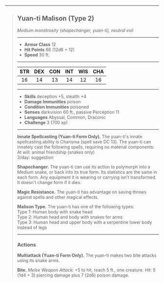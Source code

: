 ***
> ## Yuan-ti Malison (Type 2)
> *Medium monstrosity (shapechanger, yuan-ti), neutral evil*
> 
> ***
> 
> - **Armor Class** 12
> - **Hit Points** 66 (12d8 + 12)
> - **Speed** 30 ft.
> 
> ***
> 
> |STR|DEX|CON|INT|WIS|CHA|
> |:---:|:---:|:---:|:---:|:---:|:---:|
> |16|14|13|14|12|16|
> 
> ***
> 
> - **Skills** deception +5, stealth +4
> - **Damage Immunities** poison
> - **Condition Immunities** poisoned
> - **Senses** darkvision 60 ft., passive Perception 11
> - **Languages** Abyssal, Common, Draconic
> - **Challenge** 3 (700 xp)
> 
> ***
> 
> **Innate Spellcasting (Yuan-ti Form Only).** The yuan-ti's innate spellcasting ability is Charisma (spell save DC 13). The yuan-ti can innately cast the following spells, requiring no material components:  
> At will: animal friendship (snakes only)  
> 3/day: suggestion
> 
> **Shapechanger.** The yuan-ti can use its action to polymorph into a Medium snake, or back into its true form. Its statistics are the same in each form. Any equipment it is wearing or carrying isn't transformed. It doesn't change form if it dies.
> 
> **Magic Resistance.** The yuan-ti has advantage on saving throws against spells and other magical effects.
> 
> **Malison Type.** The yuan-ti has one of the following types:  
> Type 1: Human body with snake head  
> Type 2: Human head and body with snakes for arms  
> Type 3: Human head and upper body with a serpentine lower body instead of legs
> 
> ***
> 
> ### Actions
> **Multiattack (Yuan-ti Form Only).** The yuan-ti makes two bite attacks using its snake arms.
> 
> **Bite.** *Melee Weapon Attack:* +5 to hit, reach 5 ft., one creature. *Hit:* 5 (1d4 + 3) piercing damage plus 7 (2d6) poison damage.